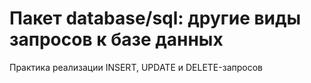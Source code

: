 # Пакет database/sql: другие виды запросов к базе данных

Практика реализации  INSERT, UPDATE и DELETE-запросов

